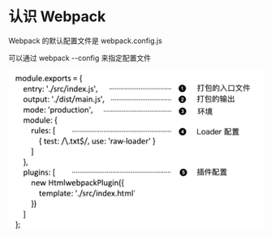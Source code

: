 # 认识 Webpack

Webpack 的默认配置文件是 webpack.config.js

可以通过 webpack --config 来指定配置文件

![](../README_files/Xnip2023-07-15_18-22-26.jpg)